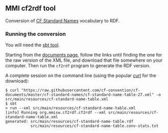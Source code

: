 ## MMI cf2rdf tool ##

Conversion of [CF Standard Names](http://cfconventions.org/documents.html) vocabulary to RDF.


### Running the conversion ###

You will need the [sbt tool](http://www.scala-sbt.org/download.html).

Starting from the [documents page](http://cfconventions.org/documents.html), follow the links
until finding the one for the raw version of the XML file, and download that file somewhere
on your computer. Then run the `cf2rdf` program to generate the RDF version.

A complete session on the command line (using the popular [curl](http://curl.haxx.se/) for the download):

```shell
$ curl "https://raw.githubusercontent.com/cf-convention/cf-documents/master/cf-standard-names/cf-standard-name-table-27.xml" -o src/main/resources/cf-standard-name-table.xml
$ sbt
> run --xml src/main/resources/cf-standard-name-table.xml
[info] Running org.mmisw.cf2rdf.cf2rdf --xml src/main/resources/cf-standard-name-table.xml
generated: src/main/resources/cf-standard-name-table.rdf
           src/main/resources/cf-standard-name-table.conv-stats.txt
```
